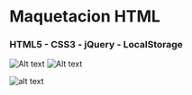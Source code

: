 
# Maquetacion HTML
### HTML5 - CSS3 - jQuery - LocalStorage


![Alt text](https://ibb.co/g4jpyw?raw=true "Optional Title")
![Alt text](https://ibb.co/mBqjWG?raw=true "Optional Title")

![alt text](http://ibb.co/g4jpyw "Description goes here")



